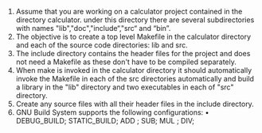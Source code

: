 1. Assume that you are working on a calculator project contained in the directory
calculator. under this directory there are several subdirectories with names
"lib","doc","include“,"src“ and “bin”.
2. The objective is to create a top level Makefile in the calculator directory and each of
the source code directories: lib and src.
3. The include directory contains the header files for the project and does not need a
Makefile as these don't have to be compiled separately.
4. When make is invoked in the calculator directory it should automatically invoke the
Makefile in each of the src directories automatically and build a library in the "lib"
directory and two executables in each of "src" directory.
5. Create any source files with all their header files in the include directory.
6. GNU Build System supports the following configurations:
• DEBUG_BUILD; STATIC_BUILD; ADD ; SUB; MUL ; DIV;